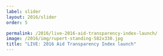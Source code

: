 ```yaml
---
label: slider
layout: 2016/slider
order: 5

permalink: /2016/live-2016-aid-transparency-index-launch/
image: /2016/img/rupert-standing-582x330.jpg
title: "LIVE: 2016 Aid Transparency Index launch"
---
```

